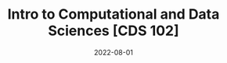 ---
title: "Intro to Computational and Data Sciences [CDS 102]"
collection: teaching
type: "Undergraduate course"
permalink: /teaching/cds102
venue: "George Mason University, Department of Computational and Data Sciences"
date: 2022-08-01
location: "Fairfax, VA"
---